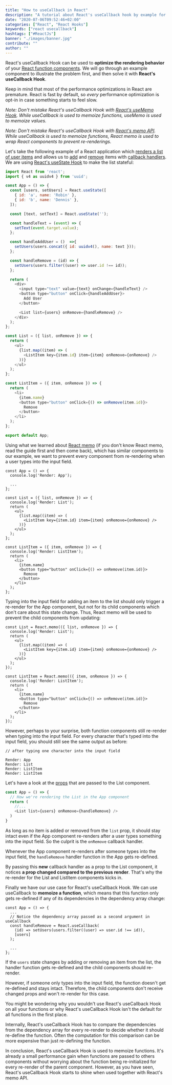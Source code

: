 ```yaml
---
title: "How to useCallback in React"
description: "A tutorial about React's useCallback hook by example for performance optimizations in React function components ..."
date: "2020-07-06T09:52:46+02:00"
categories: ["React", "React Hooks"]
keywords: ["react usecallback"]
hashtags: ["#ReactJs"]
banner: "./images/banner.jpg"
contribute: ""
author: ""
---
```


<Sponsorship />

React's useCallback Hook can be used to **optimize the rendering behavior** of your [React function components](/react-function-component/). We will go through an example component to illustrate the problem first, and then solve it with **React's useCallback Hook**.

Keep in mind that most of the performance optimizations in React are premature. React is fast by default, so *every* performance optimization is opt-in in case something starts to feel slow.

*Note: Don't mistake React's useCallback Hook with [React's useMemo Hook](/react-usememo-hook/). While useCallback is used to memoize functions, useMemo is used to memoize values.*

*Note: Don't mistake React's useCallback Hook with [React's memo API](/react-memo/). While useCallback is used to memoize functions, React memo is used to wrap React components to prevent re-renderings.*

Let's take the following example of a React application which [renders a list of user items](/react-list-component/) and allows us to [add](/react-add-item-to-list/) and [remove](/react-remove-item-from-list/) items with [callback handlers](/react-event-handler/). We are using [React's useState Hook](/react-usestate-hook/) to make the list stateful:

```javascript
import React from 'react';
import { v4 as uuidv4 } from 'uuid';

const App = () => {
  const [users, setUsers] = React.useState([
    { id: 'a', name: 'Robin' },
    { id: 'b', name: 'Dennis' },
  ]);

  const [text, setText] = React.useState('');

  const handleText = (event) => {
    setText(event.target.value);
  };

  const handleAddUser = ()  =>{
    setUsers(users.concat({ id: uuidv4(), name: text }));
  };

  const handleRemove = (id) => {
    setUsers(users.filter((user) => user.id !== id));
  };

  return (
    <div>
      <input type="text" value={text} onChange={handleText} />
      <button type="button" onClick={handleAddUser}>
        Add User
      </button>

      <List list={users} onRemove={handleRemove} />
    </div>
  );
};

const List = ({ list, onRemove }) => {
  return (
    <ul>
      {list.map((item) => (
        <ListItem key={item.id} item={item} onRemove={onRemove} />
      ))}
    </ul>
  );
};

const ListItem = ({ item, onRemove }) => {
  return (
    <li>
      {item.name}
      <button type="button" onClick={() => onRemove(item.id)}>
        Remove
      </button>
    </li>
  );
};

export default App;
```

Using what we learned about [React memo](/react-memo/) (if you don't know React memo, read the guide first and then come back), which has similar components to our example, we want to prevent every component from re-rendering when a user types into the input field.

```javascript{2,8,19}
const App = () => {
  console.log('Render: App');

  ...
};

const List = ({ list, onRemove }) => {
  console.log('Render: List');
  return (
    <ul>
      {list.map((item) => (
        <ListItem key={item.id} item={item} onRemove={onRemove} />
      ))}
    </ul>
  );
};

const ListItem = ({ item, onRemove }) => {
  console.log('Render: ListItem');
  return (
    <li>
      {item.name}
      <button type="button" onClick={() => onRemove(item.id)}>
        Remove
      </button>
    </li>
  );
};
```

Typing into the input field for adding an item to the list should only trigger a re-render for the App component, but not for its child components which don't care about this state change. Thus, React memo will be used to prevent the child components from updating:

```javascript{1,10,12,22}
const List = React.memo(({ list, onRemove }) => {
  console.log('Render: List');
  return (
    <ul>
      {list.map((item) => (
        <ListItem key={item.id} item={item} onRemove={onRemove} />
      ))}
    </ul>
  );
});

const ListItem = React.memo(({ item, onRemove }) => {
  console.log('Render: ListItem');
  return (
    <li>
      {item.name}
      <button type="button" onClick={() => onRemove(item.id)}>
        Remove
      </button>
    </li>
  );
});
```

However, perhaps to your surprise, both function components still re-render when typing into the input field. For every character that's typed into the input field, you should still see the same output as before:

```text
// after typing one character into the input field

Render: App
Render: List
Render: ListItem
Render: ListItem
```

Let's have a look at the [props](/react-pass-props-to-component/) that are passed to the List component.

```javascript
const App = () => {
  // How we're rendering the List in the App component
  return (
    //...
    <List list={users} onRemove={handleRemove} />
  )
}
```

As long as no item is added or removed from the `list` prop, it should stay intact even if the App component re-renders after a user types something into the input field. So the culprit is the `onRemove` callback handler.

Whenever the App component re-renders after someone types into the input field, the `handleRemove` handler function in the App gets re-defined.

By passing this **new** callback handler as a prop to the List component, it notices **a prop changed compared to the previous render**. That's why the re-render for the List and ListItem components kicks in.

Finally we have our use case for React's useCallback Hook. We can use useCallback to **memoize a function**, which means that this function only gets re-defined if any of its dependencies in the dependency array change:

```javascript{4,6-7}
const App = () => {
  ...
  // Notice the dependency array passed as a second argument in useCallback
  const handleRemove = React.useCallback(
    (id) => setUsers(users.filter((user) => user.id !== id)),
    [users]
  );

  ...
};
```

If the `users` state changes by adding or removing an item from the list, the handler function gets re-defined and the child components should re-render.

However, if someone only types into the input field, the function doesn't get re-defined and stays intact. Therefore, the child components don't receive changed props and won't re-render for this case.

You might be wondering why you wouldn't use React's useCallback Hook on all your functions or why React's useCallback Hook isn't the default for all functions in the first place.

Internally, React's useCallback Hook has to compare the dependencies from the dependency array for every re-render to decide whether it should re-define the function. Often the computation for this comparison can be more expensive than just re-defining the function.

<Divider />

In conclusion, React's useCallback Hook is used to memoize functions. It's already a small performance gain when functions are passed to others components without worrying about the function being re-initialized for every re-render of the parent component. However, as you have seen, React's useCallback Hook starts to shine when used together with React's memo API.
